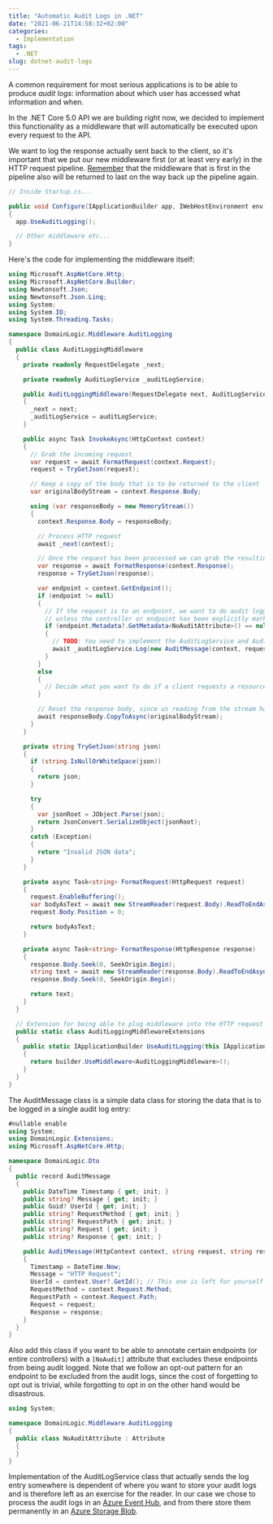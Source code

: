 ```yaml
---
title: "Automatic Audit Logs in .NET"
date: "2021-06-21T14:58:32+02:00"
categories:
  - Implementation
tags:
  - .NET
slug: dotnet-audit-logs
---
```


A common requirement for most serious applications is to be able to produce *audit logs*: information about which user has accessed what information and when.

In the .NET Core 5.0 API we are building right now, we decided to implement this functionality as a middleware that will automatically be executed upon every request to the API.

We want to log the response actually sent back to the client, so it's important that we put our new middleware first (or at least very early) in the HTTP request pipeline. [Remember](https://docs.microsoft.com/en-us/aspnet/core/fundamentals/middleware/?view=aspnetcore-5.0) that the middleware that is first in the pipeline also will be returned to last on the way back up the pipeline again.

```csharp
// Inside Startup.cs...

public void Configure(IApplicationBuilder app, IWebHostEnvironment env)
{
  app.UseAuditLogging();

  // Other middleware etc...
}
```

Here's the code for implementing the middleware itself:

```csharp
using Microsoft.AspNetCore.Http;
using Microsoft.AspNetCore.Builder;
using Newtonsoft.Json;
using Newtonsoft.Json.Linq;
using System;
using System.IO;
using System.Threading.Tasks;

namespace DomainLogic.Middleware.AuditLogging
{
  public class AuditLoggingMiddleware
  {
    private readonly RequestDelegate _next;

    private readonly AuditLogService _auditLogService;

    public AuditLoggingMiddleware(RequestDelegate next, AuditLogService auditLogService)
    {
      _next = next;
      _auditLogService = auditLogService;
    }

    public async Task InvokeAsync(HttpContext context)
    {
      // Grab the incoming request
      var request = await FormatRequest(context.Request);
      request = TryGetJson(request);

      // Keep a copy of the body that is to be returned to the client
      var originalBodyStream = context.Response.Body;

      using (var responseBody = new MemoryStream())
      {
        context.Response.Body = responseBody;

        // Process HTTP request
        await _next(context);

        // Once the request has been processed we can grab the resulting response
        var response = await FormatResponse(context.Response);
        response = TryGetJson(response);

        var endpoint = context.GetEndpoint();
        if (endpoint != null)
        {
          // If the request is to an endpoint, we want to do audit logging,
          // unless the controller or endpoint has been explicitly marked as [NoAudit]
          if (endpoint.Metadata?.GetMetadata<NoAuditAttribute>() == null)
          {
            // TODO: You need to implement the AuditLogService and AuditMessage classes yourself :)
            await _auditLogService.Log(new AuditMessage(context, request, response));
          }
        }
        else
        {
          // Decide what you want to do if a client requests a resource that is not an endpoint
        }

        // Reset the response body, since us reading from the stream has erased the one in the context object
        await responseBody.CopyToAsync(originalBodyStream);
      }
    }

    private string TryGetJson(string json)
    {
      if (string.IsNullOrWhiteSpace(json))
      {
        return json;
      }

      try
      {
        var jsonRoot = JObject.Parse(json);
        return JsonConvert.SerializeObject(jsonRoot);
      }
      catch (Exception)
      {
        return "Invalid JSON data";
      }
    }

    private async Task<string> FormatRequest(HttpRequest request)
    {
      request.EnableBuffering();
      var bodyAsText = await new StreamReader(request.Body).ReadToEndAsync().ConfigureAwait(false);
      request.Body.Position = 0;

      return bodyAsText;
    }

    private async Task<string> FormatResponse(HttpResponse response)
    {
      response.Body.Seek(0, SeekOrigin.Begin);
      string text = await new StreamReader(response.Body).ReadToEndAsync();
      response.Body.Seek(0, SeekOrigin.Begin);

      return text;
    }
  }

  // Extension for being able to plug middleware into the HTTP request pipeline
  public static class AuditLoggingMiddlewareExtensions
  {
    public static IApplicationBuilder UseAuditLogging(this IApplicationBuilder builder)
    {
      return builder.UseMiddleware<AuditLoggingMiddleware>();
    }
  }
}
```

The AuditMessage class is a simple data class for storing the data that is to be logged in a single audit log entry:

```csharp
#nullable enable
using System;
using DomainLogic.Extensions;
using Microsoft.AspNetCore.Http;

namespace DomainLogic.Dto
{
  public record AuditMessage
  {
    public DateTime Timestamp { get; init; }
    public string? Message { get; init; }
    public Guid? UserId { get; init; }
    public string? RequestMethod { get; init; }
    public string? RequestPath { get; init; }
    public string? Request { get; init; }
    public string? Response { get; init; }

    public AuditMessage(HttpContext context, string request, string response)
    {
      Timestamp = DateTime.Now;
      Message = "HTTP Request";
      UserId = context.User?.GetId(); // This one is left for yourself to implement
      RequestMethod = context.Request.Method;
      RequestPath = context.Request.Path;
      Request = request;
      Response = response;
    }
  }
}

```


Also add this class if you want to be able to annotate certain endpoints (or entire controllers) with a `[NoAudit]` attribute that excludes these endpoints from being audit logged. Note that we follow an opt-out pattern for an endpoint to be excluded from the audit logs, since the cost of forgetting to opt out is trivial, while forgotting to opt in on the other hand would be disastrous.

```csharp
using System;

namespace DomainLogic.Middleware.AuditLogging
{
  public class NoAuditAttribute : Attribute
  {
  }
}

```


Implementation of the AuditLogService class that actually sends the log entry somewhere is dependent of where you want to store your audit logs and is therefore left as an exercise for the reader. In our case we chose to process the audit logs in an [Azure Event Hub](https://azure.microsoft.com/en-us/services/event-hubs/), and from there store them permanently in an [Azure Storage Blob](https://docs.microsoft.com/en-us/azure/storage/blobs/storage-blob-immutable-storage).
